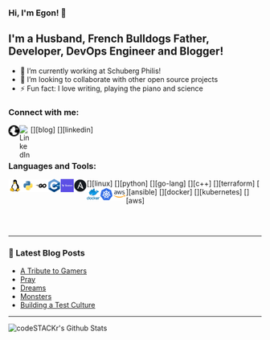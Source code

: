 ### Hi, I'm Egon! 👋

## I'm a Husband, French Bulldogs Father, Developer, DevOps Engineer and Blogger!
- 🔭 I’m currently working at Schuberg Philis!
- 👯 I’m looking to collaborate with other open source projects
- ⚡ Fun fact: I love writing, playing the piano and science

### Connect with me:

[<img align="left" alt="medium.com/@egonbraun" width="22px" src="https://raw.githubusercontent.com/iconic/open-iconic/master/svg/globe.svg" />][blog]
[<img align="left" alt="LinkedIn" width="22px" src="https://cdn.jsdelivr.net/npm/simple-icons@v3/icons/linkedin.svg" />][linkedin]

<br />

### Languages and Tools:

[<img align="left" alt="Linux" width="26px" src="https://raw.githubusercontent.com/github/explore/80688e429a7d4ef2fca1e82350fe8e3517d3494d/topics/linux/linux.png" />][linux]
[<img align="left" alt="Python" width="26px" src="https://raw.githubusercontent.com/github/explore/80688e429a7d4ef2fca1e82350fe8e3517d3494d/topics/python/python.png" />][python]
[<img align="left" alt="Go" width="26px" src="https://raw.githubusercontent.com/github/explore/80688e429a7d4ef2fca1e82350fe8e3517d3494d/topics/go/go.png" />][go-lang]
[<img align="left" alt="C++" width="26px" src="https://raw.githubusercontent.com/github/explore/80688e429a7d4ef2fca1e82350fe8e3517d3494d/topics/cpp/cpp.png" />][c++]
[<img align="left" alt="Terraform" width="26px" src="https://raw.githubusercontent.com/github/explore/80688e429a7d4ef2fca1e82350fe8e3517d3494d/topics/terraform/terraform.png" />][terraform]
[<img align="left" alt="Terraform" width="26px" src="https://raw.githubusercontent.com/github/explore/80688e429a7d4ef2fca1e82350fe8e3517d3494d/topics/ansible/ansible.png" />][ansible]
[<img align="left" alt="Terraform" width="26px" src="https://raw.githubusercontent.com/github/explore/80688e429a7d4ef2fca1e82350fe8e3517d3494d/topics/docker/docker.png" />][docker]
[<img align="left" alt="Kubernetes" width="26px" src="https://raw.githubusercontent.com/github/explore/80688e429a7d4ef2fca1e82350fe8e3517d3494d/topics/kubernetes/kubernetes.png" />][kubernetes]
[<img align="left" alt="AWS" width="26px" src="https://raw.githubusercontent.com/github/explore/fbceb94436312b6dacde68d122a5b9c7d11f9524/topics/aws/aws.png" />][aws]


<br />
<br />

---

### 📕 Latest Blog Posts
- [A Tribute to Gamers](https://medium.com/@egonbraun/a-tribute-to-gamers-d4ed697956b2)
- [Pray](https://medium.com/@egonbraun/pray-bbb3add49bc7)
- [Dreams](https://medium.com/@egonbraun/dreams-3e0f0ec0f7de)
- [Monsters](https://medium.com/@egonbraun/monsters-8ac40eeadd15)
- [Building a Test Culture](https://stories.schubergphilis.com/building-a-test-culture-a9386ab7c8aa)

---

<img align="left" alt="codeSTACKr's Github Stats" src="https://github-readme-stats.vercel.app/api?username=egonbraun&show_icons=true&hide_border=true" />
